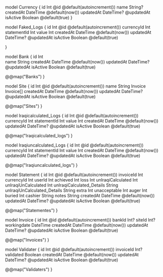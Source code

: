
model Currency {
  id                     Int                      @id @default(autoincrement())
  name                   String? 
  createdAt              DateTime                 @default(now())
  updatedAt              DateTime?                @updatedAt
  isActive               Boolean                  @default(true)
}

model Faked_Logs {
  id          Int        @id @default(autoincrement())
  currencyId  Int
  statementId Int
  value       Int
  createdAt   DateTime   @default(now())
  updatedAt   DateTime?  @updatedAt
  isActive    Boolean    @default(true)

}

model Bank {
  id        Int        
  name      String 
  createdAt DateTime  @default(now())
  updatedAt DateTime? @updatedAt
  isActive  Boolean   @default(true)

  @@map("Banks")
}

model Site {
  id        Int       @id @default(autoincrement())
  name      String
  Invoice   Invoice[]
  createdAt DateTime  @default(now())
  updatedAt DateTime? @updatedAt
  isActive  Boolean   @default(true)

  @@map("Sites")
}

model Iraqicalculated_Logs {
  id          Int        @id @default(autoincrement()) 
  currencyId  Int 
  statementId Int
  value       Int
  createdAt   DateTime   @default(now())
  updatedAt   DateTime?  @updatedAt
  isActive    Boolean    @default(true)

  @@map("Iraqicalculated_logs")
}

model Iraqiuncalculated_Logs {
  id          Int        @id @default(autoincrement()) 
  currencyId  Int 
  statementId Int
  value       Int
  createdAt   DateTime   @default(now())
  updatedAt   DateTime?  @updatedAt
  isActive    Boolean    @default(true)

  @@map("Iraqiuncalculated_logs")
}

model Statement {
  id                          Int                      @id @default(autoincrement()) 
  invoiceId                   Int 
  currencyId                  Int 
  userId                      Int
  achieved                    Int
  loss                        Int
  unIraqiCalculated           Int
  unIraqiUnCalculated         Int
  unIraqiCalculated_Details   String
  unIraqiUnCalculated_Details String
  extra                       Int
  unacceptable                Int
  auger                       Int
  buried                      Int
  cashier                     String
  notes                       String 
  createdAt                   DateTime                 @default(now())
  updatedAt                   DateTime?                @updatedAt
  isActive                    Boolean                  @default(true)

  @@map("Statementes")
}

model Invoice {
  id          Int         @id @default(autoincrement()) 
  bankId      Int? 
  siteId      Int? 
  workingdate DateTime 
  createdAt   DateTime    @default(now())
  updatedAt   DateTime?   @updatedAt
  isActive    Boolean     @default(true)

  @@map("Invoices")
}

model Validater {
  id        Int       @id @default(autoincrement()) 
  invoiceId Int? 
  validated Boolean
  createdAt DateTime  @default(now())
  updatedAt DateTime? @updatedAt
  isActive  Boolean   @default(true)

  @@map("Validaters")
}